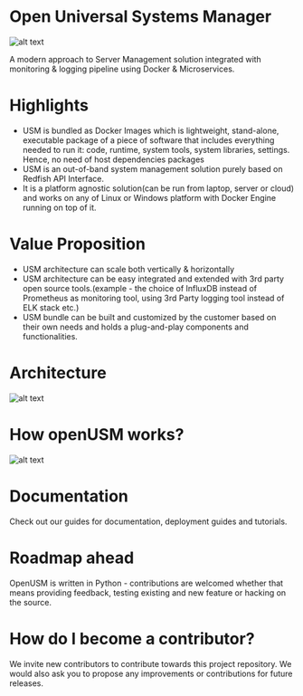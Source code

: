 # Open Universal Systems Manager

![alt text](https://github.com/openusm/openusm/blob/master/images/openusm_logo.png)


A modern approach to Server Management solution integrated with monitoring & logging pipeline using Docker & Microservices.

# Highlights

- USM is bundled as Docker Images which is lightweight, stand-alone, executable package of a piece of software that includes everything needed to run it: code, runtime, system tools, system libraries, settings. Hence, no need of host dependencies packages
- USM is an out-of-band system management solution purely based on Redfish API Interface.
- It is a platform agnostic solution(can be run from laptop, server or cloud) and works on any of Linux or Windows platform with Docker Engine running on top of it.

# Value Proposition

- USM architecture can scale both vertically & horizontally
- USM architecture can be easy integrated and extended with 3rd party open source tools.(example - the choice of InfluxDB instead of Prometheus as monitoring tool, using 3rd Party logging tool instead of ELK stack etc.)
- USM bundle can be built and customized by the customer based on their own needs and holds a plug-and-play components and functionalities.

# Architecture

![alt text](https://github.com/openusm/openusm/blob/master/images/openusm_architecture.png)

# How openUSM works?

![alt text](https://github.com/openusm/openusm/blob/master/images/openusm_architecture.png)

# Documentation

Check out our guides for documentation, deployment guides and tutorials.

# Roadmap ahead

OpenUSM is written in Python - contributions are welcomed whether that means providing feedback, testing existing and new feature or hacking on the source.

# How do I become a contributor?

We invite new contributors to contribute towards this project repository. We would also ask you to propose any improvements or contributions for future releases.